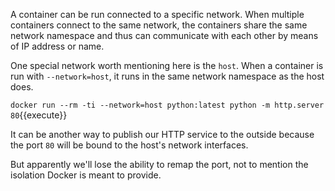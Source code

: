 A container can be run connected to a specific network. When multiple containers connect to the same network, the containers share the same network namespace and thus can communicate with each other by means of IP address or name.

One special network worth mentioning here is the `host`. When a container is run with `--network=host`, it runs in the same network namespace as the host does.

`docker run --rm -ti --network=host python:latest python -m http.server 80`{{execute}}

It can be another way to publish our HTTP service to the outside because the port `80` will be bound to the host's network interfaces.

But apparently we'll lose the ability to remap the port, not to mention the isolation Docker is meant to provide.
